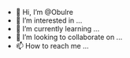 - 👋 Hi, I’m @Obulre
- 👀 I’m interested in ...
- 🌱 I’m currently learning ...
- 💞️ I’m looking to collaborate on ...
- 📫 How to reach me ...

<!---
Obulre/Obulre is a ✨ special ✨ repository because its `README.md` (this file) appears on your GitHub profile.
You can click the Preview link to take a look at your changes.
--->
